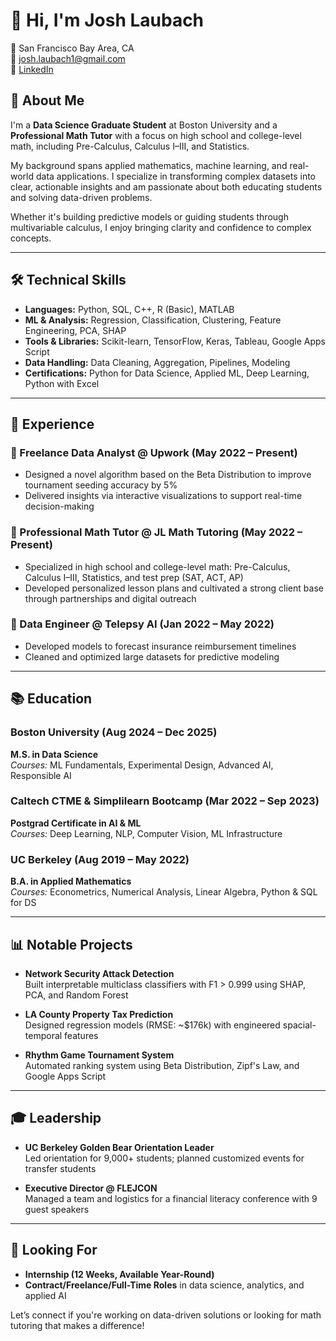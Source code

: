 # 👋 Hi, I'm Josh Laubach

📍 San Francisco Bay Area, CA  
📧 josh.laubach1@gmail.com  
🔗 [LinkedIn](https://www.linkedin.com/in/josh-laubach)

## 🚀 About Me

I'm a **Data Science Graduate Student** at Boston University and a **Professional Math Tutor** with a focus on high school and college-level math, including Pre-Calculus, Calculus I–III, and Statistics.

My background spans applied mathematics, machine learning, and real-world data applications. I specialize in transforming complex datasets into clear, actionable insights and am passionate about both educating students and solving data-driven problems.

Whether it's building predictive models or guiding students through multivariable calculus, I enjoy bringing clarity and confidence to complex concepts.

---

## 🛠️ Technical Skills

- **Languages:** Python, SQL, C++, R (Basic), MATLAB  
- **ML & Analysis:** Regression, Classification, Clustering, Feature Engineering, PCA, SHAP  
- **Tools & Libraries:** Scikit-learn, TensorFlow, Keras, Tableau, Google Apps Script  
- **Data Handling:** Data Cleaning, Aggregation, Pipelines, Modeling  
- **Certifications:** Python for Data Science, Applied ML, Deep Learning, Python with Excel  

---

## 💼 Experience

### 🎯 Freelance Data Analyst @ Upwork (May 2022 – Present)
- Designed a novel algorithm based on the Beta Distribution to improve tournament seeding accuracy by 5%
- Delivered insights via interactive visualizations to support real-time decision-making

### 📘 Professional Math Tutor @ JL Math Tutoring (May 2022 – Present)
- Specialized in high school and college-level math: Pre-Calculus, Calculus I–III, Statistics, and test prep (SAT, ACT, AP)
- Developed personalized lesson plans and cultivated a strong client base through partnerships and digital outreach

### 🧠 Data Engineer @ Telepsy AI (Jan 2022 – May 2022)
- Developed models to forecast insurance reimbursement timelines
- Cleaned and optimized large datasets for predictive modeling

---

## 📚 Education

### Boston University (Aug 2024 – Dec 2025)
**M.S. in Data Science**  
_Courses:_ ML Fundamentals, Experimental Design, Advanced AI, Responsible AI

### Caltech CTME & Simplilearn Bootcamp (Mar 2022 – Sep 2023)  
**Postgrad Certificate in AI & ML**  
_Courses:_ Deep Learning, NLP, Computer Vision, ML Infrastructure

### UC Berkeley (Aug 2019 – May 2022)  
**B.A. in Applied Mathematics**  
_Courses:_ Econometrics, Numerical Analysis, Linear Algebra, Python & SQL for DS

---

## 📊 Notable Projects

- **Network Security Attack Detection**  
  Built interpretable multiclass classifiers with F1 > 0.999 using SHAP, PCA, and Random Forest

- **LA County Property Tax Prediction**  
  Designed regression models (RMSE: ~$176k) with engineered spacial-temporal features

- **Rhythm Game Tournament System**  
  Automated ranking system using Beta Distribution, Zipf's Law, and Google Apps Script

---

## 🎓 Leadership

- **UC Berkeley Golden Bear Orientation Leader**  
  Led orientation for 9,000+ students; planned customized events for transfer students

- **Executive Director @ FLEJCON**  
  Managed a team and logistics for a financial literacy conference with 9 guest speakers

---

## 🌱 Looking For

- **Internship (12 Weeks, Available Year-Round)**
- **Contract/Freelance/Full-Time Roles** in data science, analytics, and applied AI

Let’s connect if you're working on data-driven solutions or looking for math tutoring that makes a difference!
